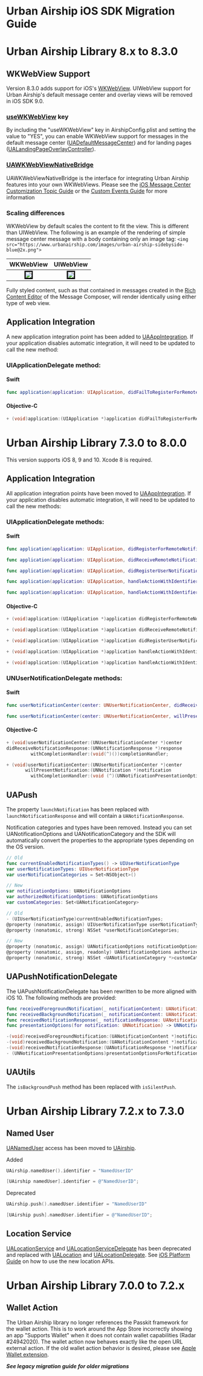 # Urban Airship iOS SDK Migration Guide
# Urban Airship Library 8.x to 8.3.0
## WKWebView Support
Version 8.3.0 adds support for iOS's [WKWebView](https://developer.apple.com/reference/webkit/wkwebview). UIWebView support for Urban Airship's default message center and overlay views will be removed in iOS SDK 9.0.
### [useWKWebView](https://docs.urbanairship.com/reference/libraries/ios/latest/Classes/UAConfig.html#/c:objc(cs)UAConfig(py)useWKWebView) key
By including the "useWKWebView" key in AirshipConfig.plist and setting the value to "YES", you can enable WKWebView support for messages in the default message center ([UADefaultMessageCenter](https://docs.urbanairship.com/reference/libraries/ios/latest/Classes/UADefaultMessageCenter.html)) and for landing pages ([UALandingPageOverlayController﻿](https://docs.urbanairship.com/reference/libraries/ios/latest/Classes/UALandingPageOverlayController.html)).
### [UAWKWebViewNativeBridge](https://docs.urbanairship.com/reference/libraries/ios/latest/Classes/UAWKWebViewNativeBridge.html)
UAWKWebViewNativeBridge is the interface for integrating Urban Airship features into your own WKWebViews. Please see the [iOS Message Center Customization Topic Guide](https://docs.urbanairship.com/topic-guides/ios-message-center-customization.html) or the [Custom Events Guide](https://docs.urbanairship.com/guides/custom-events/) for more information
### Scaling differences
WKWebView by default scales the content to fit the view. This is different than UIWebView. The following is an example of the rendering of simple message center message with a body containing only an image tag: `<img src="https://www.urbanairship.com/images/urban-airship-sidebyside-blue@2x.png">`

WKWebView | UIWebView
--- | ---
<div style="text-align:center"><img src="images/wkwebview-simple-message.png" style="border:3px solid black"></div> | <div style="text-align:center"><img src="images/uiwebview-simple-message.png" style="border:3px solid black"></div>

Fully styled content, such as that contained in messages created in the [Rich Content Editor](https://docs.urbanairship.com/engage/rich-content-editor/) of the Message Composer, will render identically using either type of web view.

## Application Integration

A new application integration point has been added to [UAAppIntegration](https://docs.urbanairship.com/reference/libraries/ios/latest/Classes.html#/c:objc(cs)UAAppIntegration).
If your application disables automatic integration, it will need to be updated to call
the new method:

### UIApplicationDelegate method:

#### Swift
```swift
func application(application: UIApplication, didFailToRegisterForRemoteNotificationsWithError error: Error)
``` 

#### Objective-C
```objective-c
+ (void)application:(UIApplication *)application didFailToRegisterForRemoteNotificationsWithError:(NSError *)error;
``` 

# Urban Airship Library 7.3.0 to 8.0.0

This version supports iOS 8, 9 and 10. Xcode 8 is required.

## Application Integration

All application integration points have been moved to [UAAppIntegration](https://docs.urbanairship.com/reference/libraries/ios/latest/Classes.html#/c:objc(cs)UAAppIntegration).
If your application disables automatic integration, it will need to be updated to call
the new methods:

### UIApplicationDelegate methods:

#### Swift
```swift
func application(application: UIApplication, didRegisterForRemoteNotificationsWithDeviceToken deviceToken: NSData)

func application(application: UIApplication, didReceiveRemoteNotification userInfo: [NSObject : AnyObject], fetchCompletionHandler completionHandler: (UIBackgroundFetchResult) -> Void)

func application(application: UIApplication, didRegisterUserNotificationSettings notificationSettings: UIUserNotificationSettings)

func application(application: UIApplication, handleActionWithIdentifier identifier: String?, forRemoteNotification userInfo: [NSObject : AnyObject], completionHandler: () -> Void)

func application(application: UIApplication, handleActionWithIdentifier identifier: String?, forRemoteNotification userInfo: [NSObject : AnyObject], withResponseInfo responseInfo: [NSObject : AnyObject], completionHandler: () -> Void)
``` 

#### Objective-C
```objective-c
+ (void)application:(UIApplication *)application didRegisterForRemoteNotificationsWithDeviceToken:(NSData *)deviceToken;

+ (void)application:(UIApplication *)application didReceiveRemoteNotification:(NSDictionary *)userInfo fetchCompletionHandler:(void (^)(UIBackgroundFetchResult))completionHandler;

+ (void)application:(UIApplication *)application didRegisterUserNotificationSettings:(UIUserNotificationSettings *)notificationSettings;

+ (void)application:(UIApplication *)application handleActionWithIdentifier:(NSString *)identifier forRemoteNotification:(NSDictionary *)userInfo completionHandler:(void (^)())handler;

+ (void)application:(UIApplication *)application handleActionWithIdentifier:(NSString *)identifier forRemoteNotification:(NSDictionary *)userInfo withResponseInfo:(nullable NSDictionary *)responseInfo completionHandler:(void (^)())handler;
``` 

### UNUserNotificationDelegate methods:

#### Swift
```swift
func userNotificationCenter(center: UNUserNotificationCenter, didReceiveNotificationResponse response: UNNotificationResponse, withCompletionHandler completionHandler: () -> Void)

func userNotificationCenter(center: UNUserNotificationCenter, willPresentNotification notification: UNNotification, withCompletionHandler completionHandler: (_ options: UNNotificationPresentationOptions) -> Void)
``` 

#### Objective-C
```objective-c
+ (void)userNotificationCenter:(UNUserNotificationCenter *)center
didReceiveNotificationResponse:(UNNotificationResponse *)response
         withCompletionHandler:(void(^)())completionHandler;

+ (void)userNotificationCenter:(UNUserNotificationCenter *)center
       willPresentNotification:(UNNotification *)notification
         withCompletionHandler:(void (^)(UNNotificationPresentationOptions options))completionHandler;
``` 

## UAPush

The property `launchNotification` has been replaced with `launchNotificationResponse`
and will contain a `UANotificationResponse`.

Notification categories and types have been removed. Instead you can set UANotificationOptions
and UANotificationCategory and the SDK will automatically convert the properties to the
appropriate types depending on the OS version.

```swift
// Old
func currentEnabledNotificationTypes() -> UIUserNotificationType
var userNotificationTypes: UIUserNotificationType
var userNotificationCategories = Set<NSObject>()

// New
var notificationOptions: UANotificationOptions
var authorizedNotificationOptions: UANotificationOptions
var customCategories: Set<UANotificationCategory>
``` 

```objective-c
// Old
- (UIUserNotificationType)currentEnabledNotificationTypes;
@property (nonatomic, assign) UIUserNotificationType userNotificationTypes;
@property (nonatomic, strong) NSSet *userNotificationCategories;

// New
@property (nonatomic, assign) UANotificationOptions notificationOptions;
@property (nonatomic, assign, readonly) UANotificationOptions authorizedNotificationOptions;
@property (nonatomic, strong) NSSet <UANotificationCategory *>customCategories;
``` 

## UAPushNotificationDelegate

The UAPushNotificationDelegate has been rewritten to be more aligned with iOS 10.
The following methods are provided:

```swift
func receivedForegroundNotification(_ notificationContent: UANotificationContent, completionHandler: () -> Void)
func receivedBackgroundNotification(_ notificationContent: UANotificationContent, completionHandler: (UIBackgroundFetchResult) -> Void)
func receivedNotificationResponse(_ notificationResponse: UANotificationResponse, completionHandler: () -> Void)
func presentationOptions(for notification: UNNotification) -> UNNotificationPresentationOptions
``` 

```objective-c
-(void)receivedForegroundNotification:(UANotificationContent *)notificationContent completionHandler:(void (^)())completionHandler;
-(void)receivedBackgroundNotification:(UANotificationContent *)notificationContent completionHandler:(void (^)(UIBackgroundFetchResult))completionHandler;
-(void)receivedNotificationResponse:(UANotificationResponse *)notificationResponse completionHandler:(void (^)())completionHandler;
- (UNNotificationPresentationOptions)presentationOptionsForNotification:(UNNotification *)notification;
``` 

## UAUtils

The `isBackgroundPush` method has been replaced with `isSilentPush`.

# Urban Airship Library 7.2.x to 7.3.0

## Named User

[UANamedUser](https://docs.urbanairship.com/reference/libraries/ios/latest/Classes.html#/c:objc(cs)UANamedUser) access has been moved to [UAirship](https://docs.urbanairship.com/reference/libraries/ios/latest/Classes.html#/c:objc(cs)UAirship).

Added

```swift
UAirship.namedUser().identifier = "NamedUserID"
``` 

```objective-c
[UAirship namedUser].identifier = @"NamedUserID";
``` 

Deprecated

```swift
UAirship.push().namedUser.identifier = "NamedUserID"
``` 

```objective-c
[UAirship push].namedUser.identifier = @"NamedUserID";
``` 

## Location Service

[UALocationService](https://docs.urbanairship.com/reference/libraries/ios/latest/Classes.html#/c:objc(cs)UALocationService) and [UALocationServiceDelegate](https://docs.urbanairship.com/reference/libraries/ios/latest/Classes.html#/c:objc(cs)UALocationServiceDelegate) has been deprecated and
replaced with [UALocation](https://docs.urbanairship.com/reference/libraries/ios/latest/Classes.html#/c:objc(cs)UALocation) and [UALocationDelegate](https://docs.urbanairship.com/reference/libraries/ios/latest/Classes.html#/c:objc(cs)UALocationDelegate). See [iOS Platform Guide](https://docs.urbanairship.com/platform/ios#ios-location) on
how to use the new location APIs.

# Urban Airship Library 7.0.0 to 7.2.x

## Wallet Action

The Urban Airship library no longer references the Passkit framework for the wallet action.
This is to work around the App Store incorrectly showing an app "Supports Wallet"
when it does not contain wallet capabilities (Radar #24942020). The wallet action
now behaves exactly like the open URL external action. If the old wallet action
behavior is desired, please see [Apple Wallet extension](https://github.com/urbanairship/ua-extensions/tree/master/AppleWallet).

***See legacy migration guide for older migrations***
